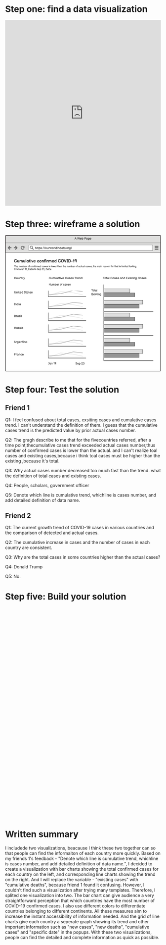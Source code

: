 # Step one: find a data visualization
<iframe src="https://ourworldindata.org/coronavirus-data-explorer?zoomToSelection=true&country=&region=World&casesMetric=true&interval=total&aligned=true&hideControls=true&smoothing=0&pickerMetric=location&pickerSort=asc" loading="lazy" style="width: 100%; height: 600px; border: 0px none;"></iframe>

# Step three: wireframe a solution
![Explanation of data viz](2.png)

# Step four: Test the solution
## Friend 1
Q1: I feel confused about total cases, exsiting cases and cumulative cases trend. I can't understand the definition of them. I guess that the cumulative cases trend is the predicted value by prior actual cases number.

Q2: The gragh describe to me that for the fivecountries referred, after a time point,thecumulative cases trend exceeded actual cases number,thus number of confirmed cases is lower than the actual. and I can't realize toal cases and existing cases,because i think toal cases must be higher than the existing ,because it's total.

Q3: Why actual cases number decreased too much fast than the trend. what the definition of total cases and existing cases.

Q4: People, scholars, government officer

Q5: Denote which line is cumulative trend, whichline is cases number, and add detailed definition of data name.


## Friend 2
Q1: The current growth trend of COVID-19 cases in various countries and the comparison of detected and actual cases.

Q2: The cumulative increase in cases and the number of cases in each country are consistent.

Q3: Why are the total cases in some countries higher than the actual cases?

Q4: Donald Trump

Q5: No.

# Step five: Build your solution
<script type='text/javascript' src='https://prod-useast-a.online.tableau.com/javascripts/api/viz_v1.js'></script><div class='tableauPlaceholder' style='width: 1536px; height: 677px;'><object class='tableauViz' width='1536' height='677' style='display:none;'><param name='host_url' value='https%3A%2F%2Fprod-useast-a.online.tableau.com%2F' /> <param name='embed_code_version' value='3' /> <param name='site_root' value='&#47;t&#47;yus' /><param name='name' value='Assignment341_0&#47;Sheet1' /><param name='tabs' value='no' /><param name='toolbar' value='yes' /><param name='showAppBanner' value='false' /></object></div>

<div class="flourish-embed flourish-chart" data-src="visualisation/3825334" data-url="https://flo.uri.sh/visualisation/3825334/embed" aria-label=""><script src="https://public.flourish.studio/resources/embed.js"></script></div>

# Written summary
I includede two visualizations, beacause I think these two together can so that people can find the informaiton of each country more quickly.
Based on my friends 1's feedback - "Denote which line is cumulative trend, whichline is cases number, and add detailed definition of data name.", I decided to create a visualization with bar charts showing the total confirmed cases for each country on the left, and corresponding line charts showing the trend on the right. And I will replace the variable - "existing cases" with "cumulative deaths", because friend 1 found it confusing. However, I couldn't find such a visualization after trying many templates. Therefore, I splited one visualization into two. The bar chart can give audience a very straightforward perception that which countries have the most number of COVID-19 confirmed cases. I also use different colors to differentiate countries belonging to different continents. All these measures aim to increase the instant accessibility of information needed. And the grid of line charts give each country a seperate graph showing its trend and other important information such as "new cases", "new deaths", "cumulative cases" and "specific date" in the popups. With these two visualizations, people can find the detailed and complete information as quick as possible.

